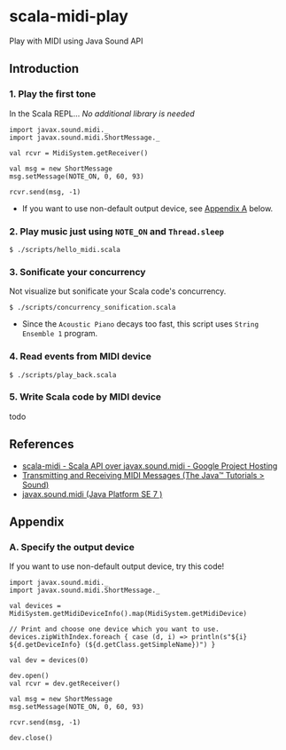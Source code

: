 scala-midi-play
====

Play with MIDI using Java Sound API


## Introduction

### 1. Play the first tone

In the Scala REPL... *No additional library is needed*

```
import javax.sound.midi._
import javax.sound.midi.ShortMessage._

val rcvr = MidiSystem.getReceiver()

val msg = new ShortMessage
msg.setMessage(NOTE_ON, 0, 60, 93)

rcvr.send(msg, -1)
```

- If you want to use non-default output device, see [Appendix A](https://github.com/mogproject/scala-midi-play#a-specify-the-output-device) below.


### 2. Play music just using `NOTE_ON` and `Thread.sleep`

```
$ ./scripts/hello_midi.scala
```

### 3. Sonificate your concurrency

Not visualize but sonificate your Scala code's concurrency.

```
$ ./scripts/concurrency_sonification.scala
```

- Since the `Acoustic Piano` decays too fast, this script uses `String Ensemble 1` program.

### 4. Read events from MIDI device

```
$ ./scripts/play_back.scala
```

### 5. Write Scala code by MIDI device

todo

## References

- [scala-midi - Scala API over javax.sound.midi - Google Project Hosting](https://code.google.com/p/scala-midi/) 
- [Transmitting and Receiving MIDI Messages (The Java™ Tutorials > Sound)](http://docs.oracle.com/javase/tutorial/sound/MIDI-messages.html)
- [javax.sound.midi (Java Platform SE 7 )](http://docs.oracle.com/javase/7/docs/api/javax/sound/midi/package-summary.html)

## Appendix

### A. Specify the output device

If you want to use non-default output device, try this code!

```
import javax.sound.midi._
import javax.sound.midi.ShortMessage._

val devices = MidiSystem.getMidiDeviceInfo().map(MidiSystem.getMidiDevice)

// Print and choose one device which you want to use.
devices.zipWithIndex.foreach { case (d, i) => println(s"${i} ${d.getDeviceInfo} (${d.getClass.getSimpleName})") }

val dev = devices(0)

dev.open()
val rcvr = dev.getReceiver()

val msg = new ShortMessage
msg.setMessage(NOTE_ON, 0, 60, 93)

rcvr.send(msg, -1)

dev.close()
```

